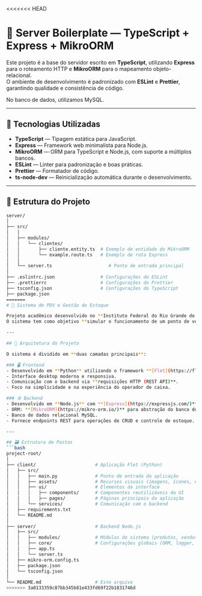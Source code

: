<<<<<<< HEAD
# 🧩 Server Boilerplate — TypeScript + Express + MikroORM

Este projeto é a base do servidor escrito em **TypeScript**, utilizando **Express** para o roteamento HTTP e **MikroORM** para o mapeamento objeto-relacional.  
O ambiente de desenvolvimento é padronizado com **ESLint** e **Prettier**, garantindo qualidade e consistência de código.

No banco de dados, utilizamos MySQL.

---

## 🚀 Tecnologias Utilizadas

- **TypeScript** — Tipagem estática para JavaScript.
- **Express** — Framework web minimalista para Node.js.
- **MikroORM** — ORM para TypeScript e Node.js, com suporte a múltiplos bancos.
- **ESLint** — Linter para padronização e boas práticas.
- **Prettier** — Formatador de código.
- **ts-node-dev** — Reinicialização automática durante o desenvolvimento.

---

## 📁 Estrutura do Projeto

```bash
server/
│
├── src/
│   │
│   ├── modules/
│   │   └── clientes/
│   │       ├── cliente.entity.ts  # Exemplo de entidade do MikroORM
│   │       └── example.route.ts   # Exemplo de rota Express
│   │
│   └── server.ts                     # Ponto de entrada principal
│
├── .eslintrc.json                 # Configurações do ESLint
├── .prettierrc                    # Configurações do Prettier
├── tsconfig.json                  # Configurações do TypeScript
├── package.json
=======
# 🧾 Sistema de PDV e Gestão de Estoque

Projeto acadêmico desenvolvido no **Instituto Federal do Rio Grande do Sul (IFRS)** como parte das atividades práticas da disciplina de **Engenharia e Software II / IHC e Sistemas de Informação e Apoio a Decisão**.  
O sistema tem como objetivo **simular o funcionamento de um ponto de venda (PDV)** integrado a um **módulo de gestão de estoque**, permitindo o controle de produtos, clientes e vendas em tempo real.

---

## 🧩 Arquitetura do Projeto

O sistema é dividido em **duas camadas principais**:

### 🖥️ Frontend
- Desenvolvido em **Python** utilizando o framework **[Flet](https://flet.dev/)**.
- Interface desktop moderna e responsiva.
- Comunicação com o backend via **requisições HTTP (REST API)**.
- Foco na simplicidade e na experiência do operador de caixa.

### ⚙️ Backend
- Desenvolvido em **Node.js** com **[Express](https://expressjs.com/)**.
- ORM: **[MikroORM](https://mikro-orm.io/)** para abstração do banco de dados.
- Banco de dados relacional MySQL.
- Fornece endpoints REST para operações de CRUD e controle de estoque.

---

## 🗃️ Estrutura de Pastas
```bash
project-root/
│
├── client/                      # Aplicação Flet (Python)
│   ├── src/
│   │   ├── main.py              # Ponto de entrada da aplicação
│   │   ├── assets/              # Recursos visuais (imagens, ícones, etc.)
│   │   ├── ui/                  # Elementos da interface
│   │   │   ├── components/      # Componentes reutilizáveis da UI
│   │   │   ├── pages/           # Páginas principais da aplicação
│   │   └── services/            # Comunicação com o backend
│   ├── requirements.txt
│   └── README.md
│
├── server/                      # Backend Node.js
│   ├── src/
│   │   ├── modules/             # Módulos do sistema (produtos, vendas, clientes, etc.)
│   │   ├── core/                # Configurações globais (ORM, logger, middlewares)
│   │   ├── app.ts
│   │   └── server.ts
│   ├── mikro-orm.config.ts
│   ├── package.json
│   └── tsconfig.json
│
└── README.md                    # Este arquivo
>>>>>>> 3a0133359c87bb345b81e433fd69f22b1831746d
